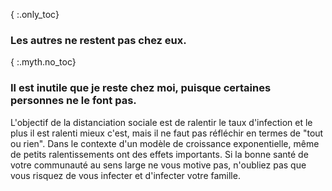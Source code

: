 { :.only_toc}
### Les autres ne restent pas chez eux.

{ :.myth.no_toc}
### Il est inutile que je reste chez moi, puisque certaines personnes ne le font pas.

L'objectif de la distanciation sociale est de ralentir le taux d'infection et le plus il est ralenti mieux c'est, mais il ne faut pas réfléchir en termes de "tout ou rien". Dans le contexte d'un modèle de croissance exponentielle, même de petits ralentissements ont des effets importants. Si la bonne santé de votre communauté au sens large ne vous motive pas, n'oubliez pas que vous risquez de vous infecter et d'infecter votre famille.
